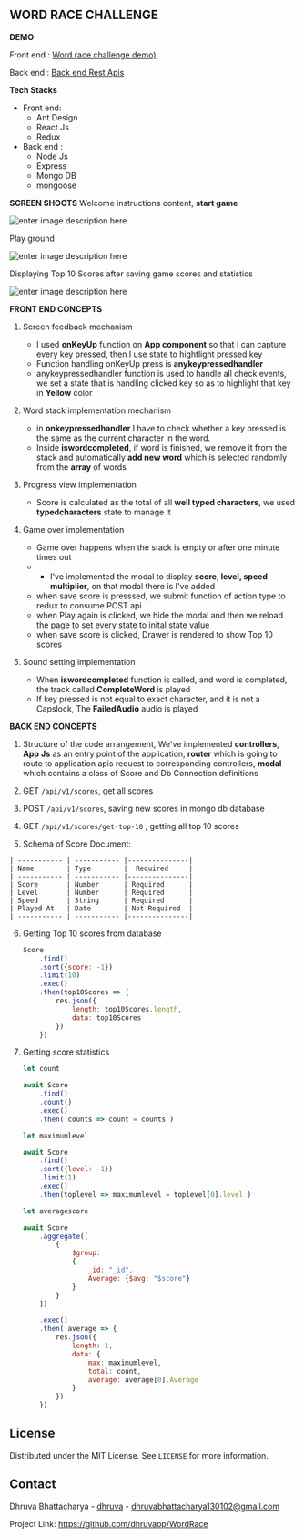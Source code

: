 ## WORD RACE CHALLENGE

**DEMO**

Front end : [Word race challenge demo)](https://word-race-challenge.vercel.app/)

Back end : [Back end Rest Apis](https://word-race-backend-apis.herokuapp.com/)

**Tech Stacks**
- Front end: 
	- Ant Design 
	-  React Js
	- Redux
- Back end : 
	- Node Js
	- Express
	- Mongo DB
	-  mongoose


**SCREEN SHOOTS**
Welcome instructions content, **start game**

![enter image description here](https://res.cloudinary.com/dpqasrwfu/image/upload/v1635190533/2_mbmlhu.png)

Play ground

![enter image description here](https://res.cloudinary.com/dpqasrwfu/image/upload/v1635190533/3_gnvd5u.png)

Displaying Top 10 Scores after saving game scores and statistics

![enter image description here](https://res.cloudinary.com/dpqasrwfu/image/upload/v1635230552/4_iptueu.png)

**FRONT END CONCEPTS**

 1. Screen feedback mechanism
	 
	 - I used **onKeyUp** function on **App component** so that I can capture every key pressed, then I use state to hightlight pressed key
	 - Function handling onKeyUp press is **anykeypressedhandler**
	 - anykeypressedhandler function is used to handle all check events, we set a state that is handling clicked key so as to highlight that key in **Yellow** color	
	 
2. Word stack implementation mechanism
	- in **onkeypressedhandler** I have to check whether a key pressed is the same as the current character in the word. 
	- Inside **iswordcompleted**, if word is finished, we remove it from the stack and automatically **add new word** which is selected randomly from the **array** of words
	
3. Progress view implementation
	- Score is calculated as the total of all **well typed characters**, we used **typedcharacters** state to manage it

4. Game over  implementation
	- Game over happens when the stack is empty or after one minute times out
	- - I've implemented the modal to display **score, level, speed multiplier**, on that modal there is I've added
	- when save score is presssed, we submit function of action type to redux to consume POST api
	- when 	Play again is clicked, we hide the modal and then we reload the page to set every state to inital state value
	- when save score is clicked, Drawer is rendered to show Top 10 scores

5. Sound setting implementation
	- When **iswordcompleted** function is called, and word is completed, the track called **CompleteWord** is played
	- If key pressed is not equal to exact character, and it is not a Capslock, The **FailedAudio** audio is played


**BACK END CONCEPTS**

1. Structure of the code arrangement, We've implemented **controllers**, **App Js** as an entry point of the application, **router** which is going to route to application apis request to corresponding controllers, **modal** which contains a class of Score and Db Connection definitions

2.  GET `/api/v1/scores`, get all scores
3. POST `/api/v1/scores`, saving new scores in mongo db database
4. GET `/api/v1/scores/get-top-10` , getting all top 10 scores
5. Schema of Score Document:
	
```
| ----------- | ----------- |---------------|
| Name 		  | Type        |  Required     |
| ----------- | ----------- |---------------|
| Score       | Number      | Required      |
| Level       | Number      | Required      |
| Speed       | String      | Required      |
| Played At   | Date        | Not Required  |
| ----------- | ----------- |---------------|
```
 


6. Getting Top 10 scores from database

	
	```javascript
	Score
        .find()
        .sort({score: -1})
        .limit(10)
        .exec()
        .then(top10Scores => {
            res.json({
                length: top10Scores.length,
                data: top10Scores
            })
        })
	```

7. Getting score statistics

	
	```javascript
	let count 

    await Score
        .find()
        .count()
        .exec()
        .then( counts => count = counts )

    let maximumlevel

    await Score
        .find()
        .sort({level: -1})
        .limit(1)
        .exec()
        .then(toplevel => maximumlevel = toplevel[0].level )

    let averagescore

    await Score
        .aggregate([
            {
                $group:
                {
                    _id: "_id",
                    Average: {$avg: "$score"}
                }
            }
        ])

        .exec()
        .then( average => {
            res.json({
                length: 1,
                data: {
                    max: maximumlevel,
                    total: count,
                    average: average[0].Average
                }
            })
        })
	```

## License

Distributed under the MIT License. See `LICENSE` for more information.

## [](#contact)Contact

Dhruva Bhattacharya - [dhruva](https://twitter.com/DhruvaBhattach2) - [dhruvabhattacharya130102@gmail.com](mailto:dhruvabhattacharya130102@gmail.com)

Project Link: https://github.com/dhruvaop/WordRace
